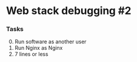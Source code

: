 #  Web stack debugging #2




### Tasks
0. Run software as another user 
1. Run Nginx as Nginx 
2. 7 lines or less 

